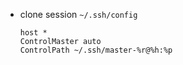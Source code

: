 * clone session
	```~/.ssh/config```
	
	```
	host *
	ControlMaster auto
	ControlPath ~/.ssh/master-%r@%h:%p
	```
